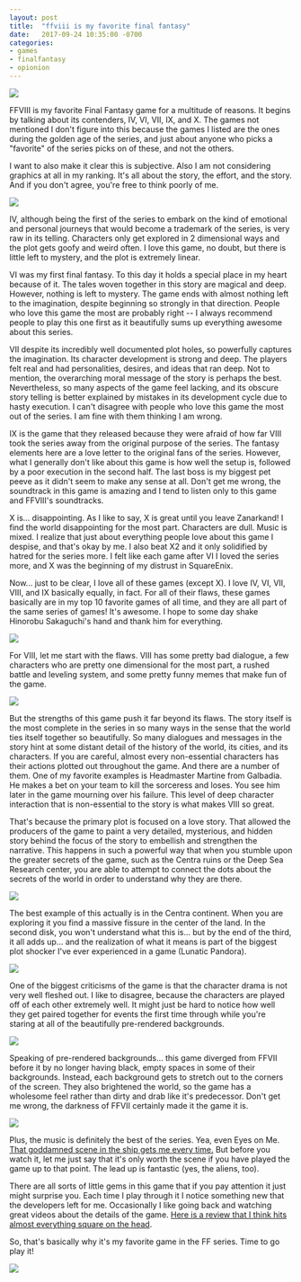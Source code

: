 ```yaml
---
layout: post
title:  "ffviii is my favorite final fantasy"
date:   2017-09-24 10:35:00 -0700
categories: 
- games
- finalfantasy
- opionion
---
```


<img src="http://www.ffviiipc.com/images/wallpapers/Wallpaper_Squall_01_1920x1080.jpg" />

<p>
FFVIII is my favorite Final Fantasy game for a multitude of reasons. It begins by talking about its contenders, IV, VI, VII, IX, and X. The games not mentioned I don't figure into this because the games I listed are the ones during the golden age of the series, and just about anyone who picks a "favorite" of the series picks on of these, and not the others.
</p>
<p>
I want to also make it clear this is subjective. Also I am not considering graphics at all in my ranking. It's all about the story, the effort, and the story. And if you don't agree, you're free to think poorly of me.
</p>
<img src="https://i.pinimg.com/736x/5e/39/68/5e396818d5fcf81a859b874da00ea377--best-quotes-ever-single-player.jpg" />
<p>
IV, although being the first of the series to embark on the kind of emotional and personal journeys that would become a trademark of the series, is very raw in its telling. Characters only get explored in 2 dimensional ways and the plot gets goofy and weird often. I love this game, no doubt, but there is little left to mystery, and the plot is extremely linear.
</p>
<p>
VI was my first final fantasy. To this day it holds a special place in my heart because of it. The tales woven together in this story are magical and deep. However, nothing is left to mystery. The game ends with almost nothing left to the imagination, despite beginning so strongly in that direction. People who love this game the most are probably right -- I always recommend people to play this one first as it beautifully sums up everything awesome about this series.
</p>
<p>
VII despite its incredibly well documented plot holes, so powerfully captures the imagination. Its character development is strong and deep. The players felt real and had personalities, desires, and ideas that ran deep. Not to mention, the overarching moral message of the story is perhaps the best. Nevertheless, so many aspects of the game feel lacking, and its obscure story telling is better explained by mistakes in its development cycle due to hasty execution. I can't disagree with people who love this game the most out of the series. I am fine with them thinking I am wrong.
</p>
<p>
IX is the game that they released because they were afraid of how far VIII took the series away from the original purpose of the series. The fantasy elements here are a love letter to the original fans of the series. However, what I generally don't like about this game is how well the setup is, followed by a poor execution in the second half. The last boss is my biggest pet peeve as it didn't seem to make any sense at all. Don't get me wrong, the soundtrack in this game is amazing and I tend to listen only to this game and FFVIII's soundtracks.
</p>
<p>
X is... disappointing. As I like to say, X is great until you leave Zanarkand! I find the world disappointing for the most part. Characters are dull. Music is mixed. I realize that just about everything people love about this game I despise, and that's okay by me. I also beat X2 and it only solidified by hatred for the series more. I felt like each game after VI I loved the series more, and X was the beginning of my distrust in SquareEnix.
</p>
<p>
Now... just to be clear, I love all of these games (except X). I love IV, VI, VII, VIII, and IX basically equally, in fact. For all of their flaws, these games basically are in my top 10 favorite games of all time, and they are all part of the same series of games! It's awesome. I hope to some day shake Hinorobu Sakaguchi's hand and thank him for everything.
</p>
<img src="http://i.kinja-img.com/gawker-media/image/upload/g1v40tsomzzdqkyreha7.gif" />
<p>
For VIII, let me start with the flaws. VIII has some pretty bad dialogue, a few characters who are pretty one dimensional for the most part, a rushed battle and leveling system, and some pretty funny memes that make fun of the game.
</p>
<img src="http://1jux.net/scale_images/213072_b.jpg" />
<p>
But the strengths of this game push it far beyond its flaws. The story itself is the most complete in the series in so many ways in the sense that the world ties itself together so beautifully. So many dialogues and messages in the story hint at some distant detail of the history of the world, its cities, and its characters. If you are careful, almost every non-essential characters has their actions plotted out throughout the game. And there are a number of them. One of my favorite examples is Headmaster Martine from Galbadia. He makes a bet on your team to kill the sorceress and loses. You see him later in the game mourning over his failure. This level of deep character interaction that is non-essential to the story is what makes VIII so great.
</p>
<p>
That's because the primary plot is focused on a love story. That allowed the producers of the game to paint a very detailed, mysterious, and hidden story behind the focus of the story to embellish and strengthen the narrative. This happens in such a powerful way that when you stumble upon the greater secrets of the game, such as the Centra ruins or the Deep Sea Research center, you are able to attempt to connect the dots about the secrets of the world in order to understand why they are there.
</p>
<img src="http://vignette1.wikia.nocookie.net/finalfantasy/images/b/b0/Centra_Excavation_Site_1.jpg/revision/latest?cb=20080206143724" />
<p>
The best example of this actually is in the Centra continent. When you are exploring it you find a massive fissure in the center of the land. In the second disk, you won't understand what this is... but by the end of the third, it all adds up... and the realization of what it means is part of the biggest plot shocker I've ever experienced in a game (Lunatic Pandora).
</p>
<img src="https://vignette.wikia.nocookie.net/finalfantasy/images/2/25/Vienne_Mountains.jpg/revision/latest?cb=20080803131750" />
<p>
One of the biggest criticisms of the game is that the character drama is not very well fleshed out. I like to disagree, because the characters are played off of each other extremely well. It might just be hard to notice how well they get paired together for events the first time through while you're staring at all of the beautifully pre-rendered backgrounds.
</p>
<img src="http://i.imgur.com/gxaKfMR.gif" />
<p>
Speaking of pre-rendered backgrounds... this game diverged from FFVII before it by no longer having black, empty spaces in some of their backgrounds. Instead, each background gets to stretch out to the corners of the screen. They also brightened the world, so the game has a wholesome feel rather than dirty and drab like it's predecessor. Don't get me wrong, the darkness of FFVII certainly made it the game it is.
</p>
<img src="https://68.media.tumblr.com/9d9ee75513a5fcfae644392ec3a4d4bd/tumblr_nl0qwlN5MX1qj86bro1_500.gif" />
<p>
Plus, the music is definitely the best of the series. Yea, even Eyes on Me. <a href="https://www.youtube.com/watch?v=Z-YFy1UDIwU">That goddamned scene in the ship gets me every time.</a> But before you watch it, let me just say that it's only worth the scene if you have played the game up to that point. The lead up is fantastic (yes, the aliens, too).
</p>
<p>
There are all sorts of little gems in this game that if you pay attention it just might surprise you. Each time I play through it I notice something new that the developers left for me. Occasionally I like going back and watching great videos about the details of the game. <a href="https://www.youtube.com/watch?v=oKm_hZTMOIY">Here is a review that I think hits almost everything square on the head</a>.
</p>
<p>
So, that's basically why it's my favorite game in the FF series. Time to go play it!
</p>
<img src="https://68.media.tumblr.com/6be6c702985ab7c803ae03a4f2975a12/tumblr_inline_opm4rwKe1I1rlag41_540.gif" />
